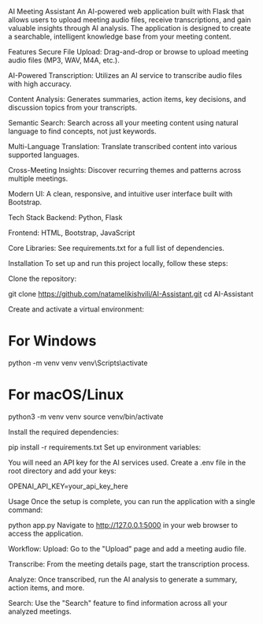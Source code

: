 AI Meeting Assistant
An AI-powered web application built with Flask that allows users to upload meeting audio files, receive transcriptions, and gain valuable insights through AI analysis. The application is designed to create a searchable, intelligent knowledge base from your meeting content.

Features
Secure File Upload: Drag-and-drop or browse to upload meeting audio files (MP3, WAV, M4A, etc.).

AI-Powered Transcription: Utilizes an AI service to transcribe audio files with high accuracy.

Content Analysis: Generates summaries, action items, key decisions, and discussion topics from your transcripts.

Semantic Search: Search across all your meeting content using natural language to find concepts, not just keywords.

Multi-Language Translation: Translate transcribed content into various supported languages.

Cross-Meeting Insights: Discover recurring themes and patterns across multiple meetings.

Modern UI: A clean, responsive, and intuitive user interface built with Bootstrap.

Tech Stack
Backend: Python, Flask

Frontend: HTML, Bootstrap, JavaScript

Core Libraries: See requirements.txt for a full list of dependencies.

Installation
To set up and run this project locally, follow these steps:

Clone the repository:

git clone https://github.com/natamelikishvili/AI-Assistant.git
cd AI-Assistant

Create and activate a virtual environment:

# For Windows
python -m venv venv
venv\Scripts\activate

# For macOS/Linux
python3 -m venv venv
source venv/bin/activate

Install the required dependencies:

pip install -r requirements.txt
Set up environment variables:

You will need an API key for the AI services used. Create a .env file in the root directory and add your keys:

OPENAI_API_KEY=your_api_key_here

Usage
Once the setup is complete, you can run the application with a single command:

python app.py
Navigate to http://127.0.0.1:5000 in your web browser to access the application.

Workflow:
Upload: Go to the "Upload" page and add a meeting audio file.

Transcribe: From the meeting details page, start the transcription process.

Analyze: Once transcribed, run the AI analysis to generate a summary, action items, and more.

Search: Use the "Search" feature to find information across all your analyzed meetings.
